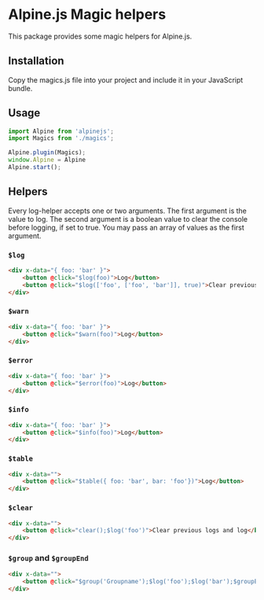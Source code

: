 # Alpine.js Magic helpers

This package provides some magic helpers for Alpine.js.

## Installation

Copy the magics.js file into your project and include it in your JavaScript bundle.

## Usage

```js
import Alpine from 'alpinejs';
import Magics from './magics';

Alpine.plugin(Magics);
window.Alpine = Alpine
Alpine.start();
```

## Helpers

Every log-helper accepts one or two arguments. 
The first argument is the value to log. 
The second argument is a boolean value to clear the console before logging, if set to true.
You may pass an array of values as the first argument.

### `$log`

```html
<div x-data="{ foo: 'bar' }">
    <button @click="$log(foo)">Log</button>
    <button @click="$log(['foo', ['foo', 'bar']], true)">Clear previous logs and log</button>
</div>
```

### `$warn`

```html
<div x-data="{ foo: 'bar' }">
    <button @click="$warn(foo)">Log</button>
</div>
```

### `$error`

```html
<div x-data="{ foo: 'bar' }">
    <button @click="$error(foo)">Log</button>
</div>
```

### `$info`

```html
<div x-data="{ foo: 'bar' }">
    <button @click="$info(foo)">Log</button>
</div>
```

### `$table`

```html
<div x-data="">
    <button @click="$table({ foo: 'bar', bar: 'foo'})">Log</button>
</div>
```

### `$clear`

```html
<div x-data="">
    <button @click="clear();$log('foo')">Clear previous logs and log</button>
</div>
```

### `$group` and `$groupEnd`

```html
<div x-data="">
    <button @click="$group('Groupname');$log('foo');$log('bar');$groupEnd()">Group logs</button>
</div>
```
